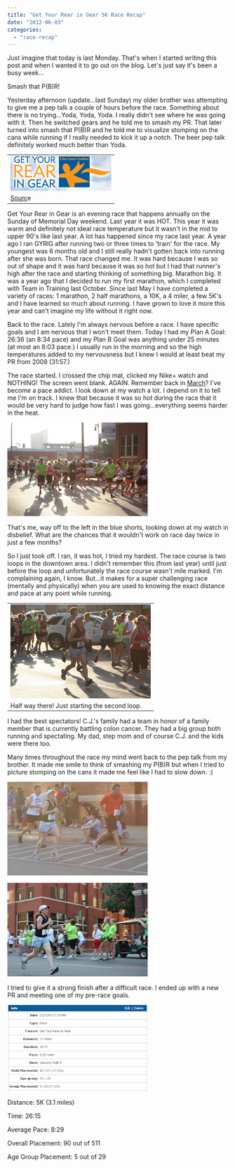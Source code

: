 ```yaml
---
title: "Get Your Rear in Gear 5K Race Recap"
date: "2012-06-03"
categories: 
  - "race-recap"
---
```


Just imagine that today is last Monday. That's when I started writing this post and when I wanted it to go out on the blog. Let's just say it's been a busy week...  
  
  
Smash that P(B)R!  
  
  
Yesterday afternoon (update...last Sunday) my older brother was attempting to give me a pep talk a couple of hours before the race. Something about there is no trying...Yoda, Yoda, Yoda. I really didn't see where he was going with it. Then he switched gears and he told me to smash my PR. That later turned into smash that P(B)R and he told me to visualize stomping on the cans while running if I really needed to kick it up a notch. The beer pep talk definitely worked much better than Yoda.  

<table align="center" cellpadding="0" cellspacing="0"><tbody><tr><td><a href="http://3.bp.blogspot.com/-mfKf8K5sWZ8/T8jN5XT25FI/AAAAAAAAAjc/DsEIm_MlBdI/s1600/FireShot+Screen+Capture+%23011+-+'Events_+List_+2012_+Wichita,+KS+2012_+Sponsors+_+Get+Your+Rear+In+Gear'+-+www_getyourrearingear_com_events_list_2012_wichita-ks-2012_sp.png" imageanchor="1"><span><img border="0" src="images/FireShot+Screen+Capture+%23011+-+'Events_+List_+2012_+Wichita,+KS+2012_+Sponsors+_+Get+Your+Rear+In+Gear'+-+www_getyourrearingear_com_events_list_2012_wichita-ks-2012_sp.png"></span></a></td></tr><tr><td><span><a href="http://www.getyourrearingear.com/events/list/2012/wichita-ks-2012/sponsors/" target="_blank">Sourc</a>e</span></td></tr></tbody></table>

Get Your Rear in Gear is an evening race that happens annually on the Sunday of Memorial Day weekend. Last year it was HOT. This year it was warm and definitely not ideal race temperature but it wasn't in the mid to upper 90's like last year. A lot has happened since my race last year. A year ago I ran GYRIG after running two or three times to 'train' for the race. My youngest was 6 months old and I still really hadn't gotten back into running after she was born. That race changed me. It was hard because I was so out of shape and it was hard because it was so hot but I had that runner's high after the race and starting thinking of something big. Marathon big. It was a year ago that I decided to run my first marathon, which I completed with Team in Training last October. Since last May I have completed a variety of races: 1 marathon, 2 half marathons, a 10K, a 4 miler, a few 5K's and I have learned so much about running. I have grown to love it more this year and can't imagine my life without it right now.  
  
  
Back to the race. Lately I'm always nervous before a race. I have specific goals and I am nervous that I won't meet them. Today I had my Plan A Goal: 26:36 (an 8:34 pace) and my Plan B Goal was anything under 25 minutes (at most an 8:03 pace.) I usually run in the morning and so the high temperatures added to my nervousness but I knew I would at least beat my PR from 2008 (31:57.)  
  
  
The race started. I crossed the chip mat, clicked my Nike+ watch and NOTHING! The screen went blank. AGAIN. Remember back in [March](http://healthymomontherun.blogspot.com/2012_03_01_archive.html#6051035570580026733)? I've become a pace addict. I look down at my watch a lot. I depend on it to tell me I'm on track. I knew that because it was so hot during the race that it would be very hard to judge how fast I was going...everything seems harder in the heat.   

[![](images/IMG_6414.JPG)](http://2.bp.blogspot.com/-PgD4tpoYPCM/T8jK1f1f2QI/AAAAAAAAAi4/b0Puyu27fuk/s1600/IMG_6414.JPG)

That's me, way off to the left in the blue shorts, looking down at my watch in disbelief. What are the chances that it wouldn't work on race day twice in just a few months?

  

So I just took off. I ran, it was hot, I tried my hardest. The race course is two loops in the downtown area. I didn't remember this (from last year) until just before the loop and unfortunately the race course wasn't mile marked. I'm complaining again, I know. But...it makes for a super challenging race (mentally and physically) when you are used to knowing the exact distance and pace at any point while running. 

<table align="center" cellpadding="0" cellspacing="0"><tbody><tr><td><a href="http://3.bp.blogspot.com/-UvCWeL1gsNs/T8jK2RltIrI/AAAAAAAAAjA/LJt3mSVUBUw/s1600/IMG_6416.JPG" imageanchor="1"><span><img border="0" height="214" src="images/IMG_6416.JPG" width="320"></span></a></td></tr><tr><td><span>Half way there! Just starting the second loop.</span></td></tr></tbody></table>

I had the best spectators! C.J.'s family had a team in honor of a family member that is currently battling colon cancer. They had a big group both running and spectating. My dad, step mom and of course C.J. and the kids were there too. 

  

Many times throughout the race my mind went back to the pep talk from my brother. It made me smile to think of smashing my P(B)R but when I tried to picture stomping on the cans it made me feel like I had to slow down. :)

  

[![](images/IMG_6421.JPG)](http://4.bp.blogspot.com/-gzDzGkoVXLo/T8jK3TgB6gI/AAAAAAAAAjI/WSiC6dTDCLg/s1600/IMG_6421.JPG)

  

[![](images/IMG_6425.JPG)](http://4.bp.blogspot.com/-UIXCDGr_ep0/T8jK5x-FQ8I/AAAAAAAAAjQ/_a4FK7Kpt44/s1600/IMG_6425.JPG)

  

I tried to give it a strong finish after a difficult race. I ended up with a new PR and meeting one of my pre-race goals. 

  

[![](images/FireShot+Screen+Capture+%23012+-+'The+Running+Training+Log+at+Runner's+World_com+_+View+Workout'+-+traininglog_runnersworld_com_logs_c04af2def57d4a56a02c086ea59e9ef0_wor.png)](http://1.bp.blogspot.com/-NLAL6N3IljA/T8pjS3pXjvI/AAAAAAAAAjo/IZokvMjWg9Y/s1600/FireShot+Screen+Capture+%23012+-+'The+Running+Training+Log+at+Runner's+World_com+_+View+Workout'+-+traininglog_runnersworld_com_logs_c04af2def57d4a56a02c086ea59e9ef0_wor.png)

  

Distance: 5K (3.1 miles)

Time: 26:15

Average Pace: 8:29

Overall Placement: 90 out of 511

Age Group Placement: 5 out of 29
